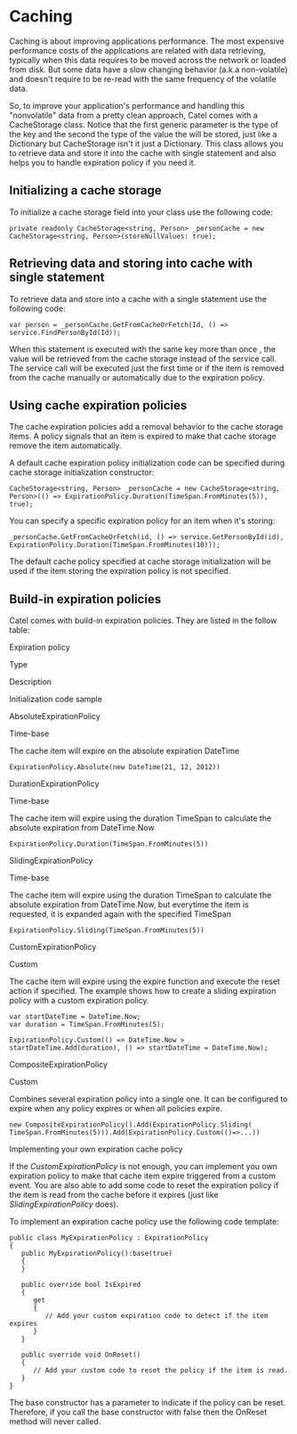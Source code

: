 # Caching

Caching is about improving applications performance. The most expensive performance costs of the applications are related with data retrieving, typically when this data requires to be moved across the network or loaded from disk. But some data have a slow changing behavior (a.k.a non-volatile) and doesn't require to be re-read with the same frequency of the volatile data.

So, to improve your application's performance and handling this "nonvolatile" data from a pretty clean approach, Catel comes with a CacheStorage class. Notice that the first generic parameter is the type of the key and the second the type of the value the will be stored, just like a Dictionary but CacheStorage isn't it just a Dictionary. This class allows you to retrieve data and store it into the cache with single statement and also helps you to handle expiration policy if you need it.

## Initializing a cache storage

To initialize a cache storage field into your class use the following code:

```
private readonly CacheStorage<string, Person> _personCache = new CacheStorage<string, Person>(storeNullValues: true);
```

## Retrieving data and storing into cache with single statement

To retrieve data and store into a cache with a single statement use the following code:

```
var person = _personCache.GetFromCacheOrFetch(Id, () => service.FindPersonById(Id));
```

When this statement is executed with the same key more than once , the value will be retrieved from the cache storage instead of the service call. The service call will be executed just the first time or if the item is removed from the cache manually or automatically due to the expiration policy.

## Using cache expiration policies

The cache expiration policies add a removal behavior to the cache storage items. A policy signals that an item is expired to make that cache storage remove the item automatically.

A default cache expiration policy initialization code can be specified during cache storage initialization constructor:

```
CacheStorage<string, Person> _personCache = new CacheStorage<string, Person>(() => ExpirationPolicy.Duration(TimeSpan.FromMinutes(5)), true);
```

You can specify a specific expiration policy for an item when it's storing:

```
_personCache.GetFromCacheOrFetch(id, () => service.GetPersonById(id), ExpirationPolicy.Duration(TimeSpan.FromMinutes(10)));
```

The default cache policy specified at cache storage initialization will be used if the item storing the expiration policy is not specified.

## Build-in expiration policies

Catel comes with build-in expiration policies. They are listed in the follow table:

Expiration policy

Type

Description

Initialization code sample

AbsoluteExpirationPolicy

Time-base

The cache item will expire on the absolute expiration DateTime

```
ExpirationPolicy.Absolute(new DateTime(21, 12, 2012))
```

DurationExpirationPolicy

Time-base

The cache item will expire using the duration TimeSpan to calculate the absolute expiration from DateTime.Now

```
ExpirationPolicy.Duration(TimeSpan.FromMinutes(5))
```

SlidingExpirationPolicy

Time-base

The cache item will expire using the duration TimeSpan to calculate the absolute expiration from DateTime.Now, but everytime the item is requested, it is expanded again with the specified TimeSpan

```
ExpirationPolicy.Sliding(TimeSpan.FromMinutes(5))
```

CustomExpirationPolicy

Custom

The cache item will expire using the expire function and execute the reset action if specified. The example shows how to create a sliding expiration policy with a custom expiration policy.

```
var startDateTime = DateTime.Now;
var duration = TimeSpan.FromMinutes(5);

ExpirationPolicy.Custom(() => DateTime.Now > startDateTime.Add(duration), () => startDateTime = DateTime.Now);
```

CompositeExpirationPolicy

Custom

Combines several expiration policy into a single one. It can be configured to expire when any policy expires or when all policies expire.

```
new CompositeExpirationPolicy().Add(ExpirationPolicy.Sliding(
TimeSpan.FromMinutes(5))).Add(ExpirationPolicy.Custom(()=>...))
```

Implementing your own expiration cache policy

If the *CustomExpirationPolicy* is not enough, you can implement you own expiration policy to make that cache item expire triggered from a custom event. You are also able to add some code to reset the expiration policy if the item is read from the cache before it expires (just like *SlidingExpirationPolicy* does).

To implement an expiration cache policy use the following code template:

```
public class MyExpirationPolicy : ExpirationPolicy
{
   public MyExpirationPolicy():base(true)
   {
   }

   public override bool IsExpired
   {
      get
      {
         // Add your custom expiration code to detect if the item expires
      }
   }

   public override void OnReset()
   {
      // Add your custom code to reset the policy if the item is read.
   }
}
```

The base constructor has a parameter to indicate if the policy can be reset. Therefore, if you call the base constructor with false then the OnReset method will never called.

